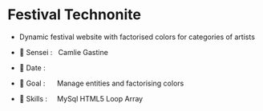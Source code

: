 # Festival Technonite
- Dynamic  festival website with factorised colors for categories of artists

- 🥋 Sensei : &nbsp;                              Camlie Gastine 
- 📅 Date : &nbsp;&nbsp;&nbsp;&nbsp;              
- 🥅 Goal : &nbsp;&nbsp;&nbsp;&nbsp;              Manage entities and factorising colors
- 🔧 Skills : &nbsp;&nbsp;&nbsp;                  MySql HTML5 Loop Array
